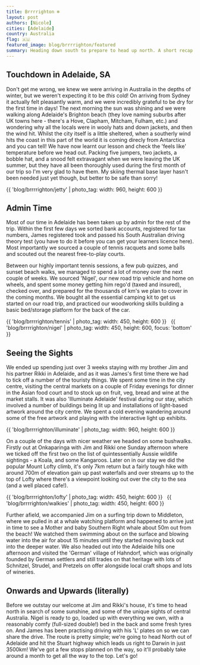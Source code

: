 ```yaml
---
title: Brrrrighton ❄️
layout: post
authors: [Nicole]
cities: [Adelaide]
country: Australia
flag: 🇦🇺
featured_image: blog/brrrrighton/featured
summary: Heading down south to prepare to head up north. A short recap of our 3 weeks in and around Adelaide.
---
```


## Touchdown in Adelaide, SA

Don't get me wrong, we knew we were arriving in Australia in the depths of winter, but we weren't expecting it to be *this* cold! On arriving from Sydney it actually felt pleasantly warm, and we were incredibly grateful to be dry for the first time in days! The next morning the sun was shining and we were walking along Adelaide's Brighton beach (they love naming suburbs after UK towns here - there's a Hove, Clapham, Mitcham, Fulham, etc.) and wondering why all the locals were in wooly hats and down jackets, and then the wind hit. Whilst the city itself is a little sheltered, when a southerly wind hits the coast in this part of the world it is coming direcly from Antarctica and you can tell! We have now learnt our lesson and check the 'feels like' temperature before we head out. Packing five jumpers, two jackets, a bobble hat, and a snood felt extravagant when we were leaving the UK summer, but they have all been thoroughly used during the first month of our trip so I'm very glad to have them. My skiing thermal base layer hasn't been needed just yet though, but better to be safe than sorry!

{{ 'blog/brrrrighton/jetty' | photo_tag: width: 960, height: 600 }}

## Admin Time

Most of our time in Adelaide has been taken up by admin for the rest of the trip. Within the first few days we sorted bank accounts, registered for tax numbers, James registered took and passed his South Australian driving theory test (you have to do it before you can get your learners licence here). Most importantly we sourced a couple of tennis racquets and some balls and scouted out the nearest free-to-play courts.

Between our highly important tennis sessions, a few pub quizzes, and sunset beach walks, we managed to spend a lot of money over the next couple of weeks. We sourced 'Nigel', our new road trip vehicle and home on wheels, and spent some money getting him rego'd (taxed and insured), checked over, and prepared for the thousands of km's we plan to cover in the coming months. We bought all the essential camping kit to get us started on our road trip, and practiced our woodworking skills building a basic bed/storage platform for the back of the car.

{{ 'blog/brrrrighton/tennis' | photo_tag: width: 450, height: 600 }}
&nbsp;
{{ 'blog/brrrrighton/nigel' | photo_tag: width: 450, height: 600, focus: 'bottom' }}

## Seeing the Sights

We ended up spending just over 3 weeks staying with my brother Jim and his partner Rikki in Adelaide, and as it was James's first time there we had to tick off a number of the touristy things. We spent some time in the city centre, visiting the central markets on a couple of Friday evenings for dinner in the Asian food court and to stock up on fruit, veg, bread and wine at the market stalls. It was also 'Illuminate Adelaide' festival during our stay, which involved a number of buildings being lit up and installations of light-based artwork around the city centre. We spent a cold evening wandering around some of the free artwork and playing with the interactive light up exhibits.

{{ 'blog/brrrrighton/illuminate' | photo_tag: width: 960, height: 600 }}

On a couple of the days with nicer weather we headed on some bushwalks. Firstly out at Onkaparinga with Jim and Rikki one Sunday afternoon where we ticked off the first two on the list of quintessentially Aussie wildlife sightings - a Koala, and some Kangaroos. Later on in our stay we did the popular Mount Lofty climb, it's only 7km return but a fairly tough hike with around 700m of elevation gain up past waterfalls and over streams up to the top of Lofty where there's a viewpoint looking out over the city to the sea (and a well placed cafe!).

{{ 'blog/brrrrighton/lofty' | photo_tag: width: 450, height: 600 }}
&nbsp;
{{ 'blog/brrrrighton/walkies' | photo_tag: width: 450, height: 600 }}

Further afield, we accompanied Jim on a surfing trip down to Middleton, where we pulled in at a whale watching platform and happened to arrive just in time to see a Mother and baby Southern Right whale about 50m out from the beach! We watched them swimming about on the surface and blowing water into the air for about 15 minutes until they started moving back out into the deeper water. We also headed out into the Adelaide hills one afternoon and visited the 'German' village of Hahndorf, which was originally founded by German settlers and still trades on that heritage with lots of Schnitzel, Strudel, and Pretzels on offer alongside local craft shops and lots of wineries.

## Onwards and Upwards (literally)

Before we outstay our welcome at Jim and Rikki's house, it's time to head north in search of some sunshine, and some of the unique sights of central Australia. Nigel is ready to go, loaded up with everything we own, with a reasonably comfy (full-sized double!) bed in the back and some fresh tyres on. And James has been practising driving with his 'L' plates on so we can share the drive. The route is pretty simple; we're going to head North out of Adelaide and hit the Stuart highway which leads us right to Darwin in just 3500km! We've got a few stops planned on the way, so it'll probably take around a month to get all the way to the top. Let's go!
